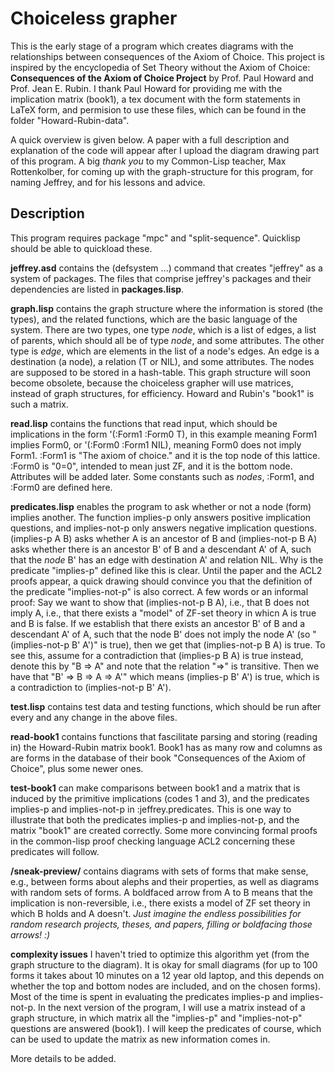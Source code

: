 # Choiceless grapher 

This is the early stage of a program which creates diagrams with the relationships between consequences of the Axiom of Choice. This project is inspired by the encyclopedia of Set Theory without the Axiom of Choice:
                          **Consequences of the Axiom of Choice Project**
by Prof. Paul Howard and Prof. Jean E. Rubin. I thank Paul Howard for providing me with the implication matrix (book1), a tex document with the form statements in LaTeX form, and permision to use these files, which can be found in the folder "Howard-Rubin-data".

A quick overview is given below. A paper with a full description and explanation of the code will appear after I upload the diagram drawing part of this program. A big *thank you* to my Common-Lisp teacher, Max Rottenkolber, for coming up with the graph-structure for this program, for naming Jeffrey, and for his lessons and advice. 

## Description
This program requires package "mpc" and "split-sequence". Quicklisp should be able to quickload these. 

**jeffrey.asd** contains the (defsystem ...) command that creates "jeffrey" as a system of packages. The files that comprise jeffrey's packages and their dependencies are listed in **packages.lisp**.

**graph.lisp** contains the graph structure where the information is stored (the types), and the related functions, which are the basic language of the system. There are two types, one type *node*, which is a list of edges, a list of parents, which should all be of type *node*, and some attributes. The other type is *edge*, which are elements in the list of a node's edges. An edge is a destination (a node), a relation (T or NIL), and some attributes. The nodes are supposed to be stored in a hash-table. This graph structure will soon become obsolete, because the choiceless grapher will use matrices, instead of graph structures, for efficiency. Howard and Rubin's "book1" is such a matrix. 

**read.lisp** contains the functions that read input, which should be implications in the form '(:Form1 :Form0 T), in this example meaning Form1 implies Form0, or '(:Form0 :Form1 NIL), meaning Form0 does not imply Form1. :Form1 is "The axiom of choice." and it is the top node of this lattice. :Form0 is "0=0", intended to mean just ZF, and it is the bottom node. Attributes will be added later. Some constants such as *nodes*, :Form1, and :Form0 are defined here.

**predicates.lisp** enables the program to ask whether or not a node (form) implies another. The function implies-p only answers positive implication questions, and implies-not-p only answers negative implication questions. (implies-p A B) asks whether A is an ancestor of B and (implies-not-p B A) asks whether there is an ancestor B' of B and a descendant A' of A, such that the *node* B' has an edge with destination A' and relation NIL. Why is the predicate "implies-p" defined like this is clear. Until the paper and the ACL2 proofs appear, a quick drawing should convince you that the definition of the predicate "implies-not-p" is also correct. A few words or an informal proof: Say we want to show that (implies-not-p B A), i.e., that B does not imply A, i.e., that there exists a "model" of ZF-set theory in whicn A is true and B is false. If we establish that there exists an ancestor B' of B and a descendant A' of A, such that the node B' does not imply the node A' (so "(implies-not-p B' A')" is true), then we get that (implies-not-p B A) is true. To see this, assume for a contradiction that (implies-p B A) is true instead, denote this by "B => A" and note that the relation "=>" is transitive. Then we have that "B' => B => A => A'" which means (implies-p B' A') is true, which is a contradiction to (implies-not-p B' A').

**test.lisp** contains test data and testing functions, which should be run after every and any change in the above files.

**read-book1** contains functions that fascilitate parsing and storing (reading in) the Howard-Rubin matrix book1. Book1 has as many row and columns as are forms in the database of their book "Consequences of the Axiom of Choice", plus some newer ones. 

**test-book1** can make comparisons between book1 and a matrix that is induced by the primitive implications (codes 1 and 3), and the predicates implies-p and implies-not-p in :jeffrey.predicates. This is one way to illustrate that both the predicates implies-p and implies-not-p, and the matrix "book1" are created correctly. Some more convincing formal proofs in the common-lisp proof checking language ACL2 concerning these predicates will follow. 

**/sneak-preview/** contains diagrams with sets of forms that make sense, e.g., between forms about alephs and their properties, as well as diagrams with random sets of forms. A boldfaced arrow from A to B means that the implication is non-reversible, i.e., there exists a model of ZF set theory in which B holds and A doesn't. *Just imagine the endless possibilities for random research projects, theses, and papers, filling or boldfacing those arrows! :)*

**complexity issues**
I haven't tried to optimize this algorithm yet (from the graph structure to the diagram). It is okay for small diagrams (for up to 100 forms it takes about 10 minutes on a 12 year old laptop, and this depends on whether the top and bottom nodes are included, and on the chosen forms). Most of the time is spent in evaluating the predicates implies-p and implies-not-p. In the next version of the program, I will use a matrix instead of a graph structure, in which matrix all the "implies-p" and "implies-not-p" questions are answered (book1). I will keep the predicates of course, which can be used to update the matrix as new information comes in. 

More details to be added.
